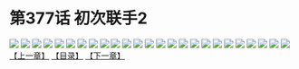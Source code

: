 # 第377话 初次联手2
![](https://s1.baozimh.com/scomic/sanyanxiaotianlu-samanhua/0/376-wx0g/1.jpg)
![](https://s1.baozimh.com/scomic/sanyanxiaotianlu-samanhua/0/376-wx0g/2.jpg)
![](https://s1.baozimh.com/scomic/sanyanxiaotianlu-samanhua/0/376-wx0g/3.jpg)
![](https://s1.baozimh.com/scomic/sanyanxiaotianlu-samanhua/0/376-wx0g/4.jpg)
![](https://s1.baozimh.com/scomic/sanyanxiaotianlu-samanhua/0/376-wx0g/5.jpg)
![](https://s1.baozimh.com/scomic/sanyanxiaotianlu-samanhua/0/376-wx0g/6.jpg)
![](https://s1.baozimh.com/scomic/sanyanxiaotianlu-samanhua/0/376-wx0g/7.jpg)
![](https://s1.baozimh.com/scomic/sanyanxiaotianlu-samanhua/0/376-wx0g/8.jpg)
![](https://s1.baozimh.com/scomic/sanyanxiaotianlu-samanhua/0/376-wx0g/9.jpg)
![](https://s1.baozimh.com/scomic/sanyanxiaotianlu-samanhua/0/376-wx0g/10.jpg)
![](https://s1.baozimh.com/scomic/sanyanxiaotianlu-samanhua/0/376-wx0g/11.jpg)
![](https://s1.baozimh.com/scomic/sanyanxiaotianlu-samanhua/0/376-wx0g/12.jpg)
![](https://s1.baozimh.com/scomic/sanyanxiaotianlu-samanhua/0/376-wx0g/13.jpg)
![](https://s1.baozimh.com/scomic/sanyanxiaotianlu-samanhua/0/376-wx0g/14.jpg)
![](https://s1.baozimh.com/scomic/sanyanxiaotianlu-samanhua/0/376-wx0g/15.jpg)
![](https://s1.baozimh.com/scomic/sanyanxiaotianlu-samanhua/0/376-wx0g/16.jpg)
![](https://s1.baozimh.com/scomic/sanyanxiaotianlu-samanhua/0/376-wx0g/17.jpg)
![](https://s1.baozimh.com/scomic/sanyanxiaotianlu-samanhua/0/376-wx0g/18.jpg)
![](https://s1.baozimh.com/scomic/sanyanxiaotianlu-samanhua/0/376-wx0g/19.jpg)
![](https://s1.baozimh.com/scomic/sanyanxiaotianlu-samanhua/0/376-wx0g/20.jpg)
![](https://s1.baozimh.com/scomic/sanyanxiaotianlu-samanhua/0/376-wx0g/21.jpg)
![](https://s1.baozimh.com/scomic/sanyanxiaotianlu-samanhua/0/376-wx0g/22.jpg)
![](https://s1.baozimh.com/scomic/sanyanxiaotianlu-samanhua/0/376-wx0g/23.jpg)
![](https://s1.baozimh.com/scomic/sanyanxiaotianlu-samanhua/0/376-wx0g/24.jpg)
![](https://s1.baozimh.com/scomic/sanyanxiaotianlu-samanhua/0/376-wx0g/25.jpg)
[【上一章】](./376.md)
[【目录】](./README.md)
[【下一章】](./378.md)
